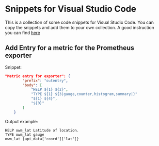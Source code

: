 # Snippets for Visual Studio Code
This is a collection of some code snippets for Visual Studio Code. You can copy the snippets and add them to your own collection. A good instruction you can find [here](https://code.visualstudio.com/docs/editor/userdefinedsnippets)

## Add Entry for a metric for the Prometheus exporter
Snippet:
```json
"Metric entry for exporter": {
		"prefix": "outentry",
		"body": [
			"HELP ${1} ${2}",
			"TYPE ${1} ${3|gauge,counter,histogram,summary|}"
			"${1} ${4}",
			"${0}"
		]
	}
```
Output example:
```
HELP owm_lat Latitude of location.
TYPE owm_lat gauge
owm_lat {api_data['coord']['lat']}
```